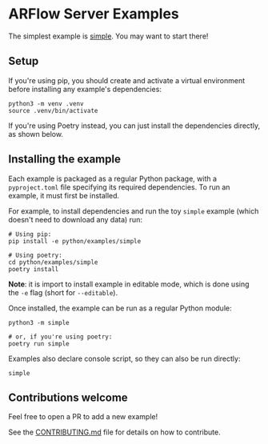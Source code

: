 # ARFlow Server Examples

The simplest example is [simple](simple/simple.py). You may want to start there!

## Setup

If you're using pip, you should create and activate a virtual environment before
installing any example's dependencies:

```shell
python3 -m venv .venv
source .venv/bin/activate
```

If you're using Poetry instead, you can just install the dependencies directly,
as shown below.

## Installing the example

Each example is packaged as a regular Python package, with a `pyproject.toml`
file specifying its required dependencies. To run an example, it must first be
installed.

For example, to install dependencies and run the toy `simple` example (which
doesn't need to download any data) run:

```shell
# Using pip:
pip install -e python/examples/simple

# Using poetry:
cd python/examples/simple
poetry install
```

**Note**: it is import to install example in editable mode, which is done using
the `-e` flag (short for `--editable`).

Once installed, the example can be run as a regular Python module:

```shell
python3 -m simple

# or, if you're using poetry:
poetry run simple
```

Examples also declare console script, so they can also be run directly:

```shell
simple
```

## Contributions welcome

Feel free to open a PR to add a new example!

See the
[CONTRIBUTING.md](https://github.com/cake-lab/ARFlow/blob/main/CONTRIBUTING.md)
file for details on how to contribute.
